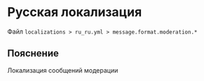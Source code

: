 # Русская локализация
Файл `localizations > ru_ru.yml > message.format.moderation.*`

## Пояснение
Локализация сообщений модерации